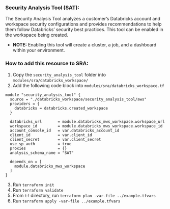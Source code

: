 ### Security Analysis Tool (SAT): 
The Security Analysis Tool analyzes a customer’s Databricks account and workspace security configurations and provides recommendations to help them follow Databricks’ security best practices. This tool can be enabled in the workspace being created.

- **NOTE:** Enabling this tool will create a cluster, a job, and a dashboard within your environment.

### How to add this resource to SRA:

1. Copy the `security_analysis_tool` folder into `modules/sra/databricks_workspace/` 
2. Add the following code block into `modules/sra/databricks_workspace.tf`
```
module "security_analysis_tool" {
  source = "./databricks_workspace/security_analysis_tool/aws"
  providers = {
    databricks = databricks.created_workspace
  }

  databricks_url       = module.databricks_mws_workspace.workspace_url
  workspace_id         = module.databricks_mws_workspace.workspace_id
  account_console_id   = var.databricks_account_id
  client_id            = var.client_id
  client_secret        = var.client_secret
  use_sp_auth          = true
  proxies              = {}
  analysis_schema_name = "SAT"

  depends_on = [
    module.databricks_mws_workspace
  ]
}
```
3. Run `terraform init`
4. Run `terraform validate`
5. From `tf` directory, run `terraform plan -var-file ../example.tfvars`
6. Run `terraform apply -var-file ../example.tfvars`